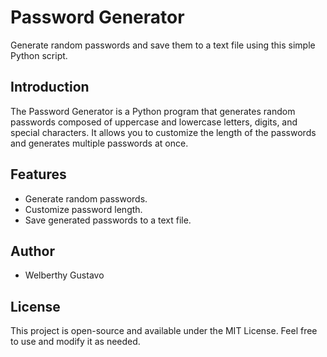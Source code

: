 # Password Generator

Generate random passwords and save them to a text file using this simple Python script.

## Introduction

The Password Generator is a Python program that generates random passwords composed of uppercase and lowercase letters, digits, and special characters. It allows you to customize the length of the passwords and generates multiple passwords at once.

## Features

- Generate random passwords.
- Customize password length.
- Save generated passwords to a text file.

## Author
 - Welberthy Gustavo

## License
This project is open-source and available under the MIT License. Feel free to use and modify it as needed.

